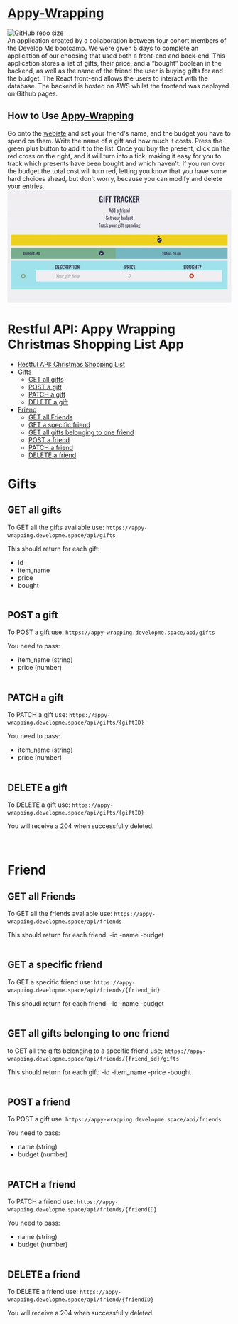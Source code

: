 # [Appy-Wrapping](https://nelboh.github.io/gift-tracker-app/?v) <br>
![GitHub repo size](https://img.shields.io/github/repo-size/appy-wrapping/gift-tracker-app-front?logo=GitHub&style=for-the-badge) <br>
An application created by a collaboration between four cohort members of the Develop Me bootcamp. We were given 5 days to complete an application of our choosing that used both a front-end and back-end. This application stores a list of gifts, their price, and a “bought” boolean in the backend, as well as the name of the friend the user is buying gifts for and the budget. The React front-end allows the users to interact with the database. The backend is hosted on AWS whilst the frontend was deployed on Github pages.

## How to Use [Appy-Wrapping](https://nelboh.github.io/gift-tracker-app/?v)
Go onto the [webiste](https://nelboh.github.io/gift-tracker-app/?v) and set your friend's name, and the budget you have to spend on them. Write the name of a gift and how much it costs. Press the green plus button to add it to the list. Once you buy the present, click on the red cross on the right, and it will turn into a tick, making it easy for you to track which presents have been bought and which haven't. If you run over the budget the total cost will turn red, letting you know that you have some hard choices ahead, but don't worry, because you can modify and delete your entries. <br>
![gif demoing app](appyWrappingDemo.gif)


# Restful API: Appy Wrapping Christmas Shopping List App

- [Restful API: Christmas Shopping List](#restful-api-christmas-shopping-list)
- [Gifts](#gifts)
  - [GET all gifts](#get-all-gifts)
  - [POST a gift](#post-a-gift)
  - [PATCH a gift](#patch-a-gift)
  - [DELETE a gift](#delete-a-gift)
- [Friend](#friend)
  - [GET all Friends](#get-all-friends)
  - [GET a specific friend](#get-a-specific-friend)
  - [GET all gifts belonging to one friend](#get-all-gifts-belonging-to-one-friend)
  - [POST a friend](#post-a-friend)
  - [PATCH a friend](#patch-a-friend)
  - [DELETE a friend](#delete-a-friend)


# Gifts
## GET all gifts
To GET all the gifts available use:
`https://appy-wrapping.developme.space/api/gifts`

This should return for each gift:
- id
- item_name 
- price
- bought
<br><br>

## POST a gift
To POST a gift use:
`https://appy-wrapping.developme.space/api/gifts`

You need to pass:
- item_name (string)
- price (number)
<br><br>

## PATCH a gift
To PATCH a gift use:
`https://appy-wrapping.developme.space/api/gifts/{giftID}`

You need to pass:
- item_name (string)
- price (number)
<br><br>

## DELETE a gift
To DELETE a gift use:
`https://appy-wrapping.developme.space/api/gifts/{giftID}`

You will receive a 204 when successfully deleted.
<br><br><br>



# Friend
## GET all Friends
To GET all the friends available use:
`https://appy-wrapping.developme.space/api/friends`

This should return for each friend:
-id
-name
-budget
<br><br>

## GET a specific friend
To GET a specific friend use:
`https://appy-wrapping.developme.space/api/friends/{friend_id}`

This shoudl return for each friend:
-id
-name
-budget
<br><br>

## GET all gifts belonging to one friend
to GET all the gifts belonging to a specific friend use;
`https://appy-wrapping.developme.space/api/friends/{friend_id}/gifts`

This should return for each gift:
-id
-item_name
-price
-bought
<br><br>

## POST a friend
To POST a gift use:
`https://appy-wrapping.developme.space/api/friends`

You need to pass:
- name (string)
- budget (number)
<br><br>

## PATCH a friend
To PATCH a friend use:
`https://appy-wrapping.developme.space/api/friends/{friendID}`

You need to pass:
- name (string)
- budget (number)
<br><br>

## DELETE a friend
To DELETE a friend use:
`https://appy-wrapping.developme.space/api/friend/{friendID}`

You will receive a 204 when successfully deleted.
